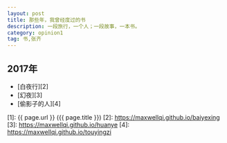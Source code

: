 ```yaml
---
layout: post
title: 那些年，我曾经度过的书
description: 一段旅行，一个人；一段故事，一本书。
category: opinion1
tag: 书,张齐
---
```



## 2017年

- [白夜行][2]
- [幻夜][3]
- [偷影子的人][4]





[MaxwellQi]: https://maxwellqi.github.io "MaxwellQi"
[1]: {{ page.url }} ({{ page.title }})
[2]: https://maxwellqi.github.io/baiyexing
[3]: https://maxwellqi.github.io/huanye
[4]: https://maxwellqi.github.io/touyingzi
